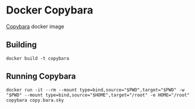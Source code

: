 # Docker Copybara

[Copybara](https://github.com/google/copybara) docker image


## Building

    docker build -t copybara

## Running Copybara

    docker run -it --rm --mount type=bind,source="$PWD",target="$PWD" -w "$PWD" --mount type=bind,source="$HOME",target="/root" -e HOME="/root" copybara copy.bara.sky

